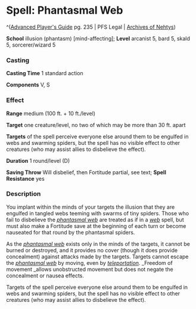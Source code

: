 # Spell: Phantasmal Web

^([Advanced Player's Guide][ss-phantasmal-web] pg. 235 | PFS Legal | [Archives of Nehtys][sn-phantasmal-web])

**School** illusion (phantasm) [mind-affecting]; **Level** arcanist 5, bard 5, skald 5, sorcerer/wizard 5

### Casting

**Casting Time** 1 standard action

**Components** V, S

### Effect

**Range** medium (100 ft. + 10 ft./level)

**Target** one creature/level, no two of which may be more than 30 ft. apart

**Targets** of the spell perceive everyone else around them to be engulfed in webs and swarming spiders, but the spell has no visible effect to other creatures (who may assist allies to disbelieve the effect).

**Duration** 1 round/level (D)

**Saving Throw** Will disbelief, then Fortitude partial, see text; **Spell Resistance** yes

### Description

You implant within the minds of your targets the illusion that they are engulfed in tangled webs teeming with swarms of tiny spiders. Those who fail to disbelieve the _[phantasmal web]_ are treated as if in a _[web]_ spell, but must also make a Fortitude save at the beginning of each turn or become nauseated for that round by the phantasmal spiders.

As the _[phantasmal web]_ exists only in the minds of the targets, it cannot be burned or destroyed, and it provides no cover (though it does provide concealment) against attacks made by the targets. Targets cannot escape the _[phantasmal web]_ by moving, even by _[teleportation]_. _Freedom of movement _allows unobstructed movement but does not negate the concealment or nausea effects.

Targets of the spell perceive everyone else around them to be engulfed in webs and swarming spiders, but the spell has no visible effect to other creatures (who may assist allies to disbelieve the effect).

[ss-phantasmal-web]: http://paizo.com/pathfinderRPG/v57
[sn-phantasmal-web]: http://www.archivesofnethys.com/SpellDisplay.aspx?ItemName=Phantasmal%20Web
[web]: http://www.archivesofnethys.com/SpellDisplay.aspx?ItemName=web
[phantasmal web]: http://www.archivesofnethys.com/SpellDisplay.aspx?ItemName=phantasmal%20web
[teleportation]: http://www.archivesofnethys.com/SpellDisplay.aspx?ItemName=teleportation